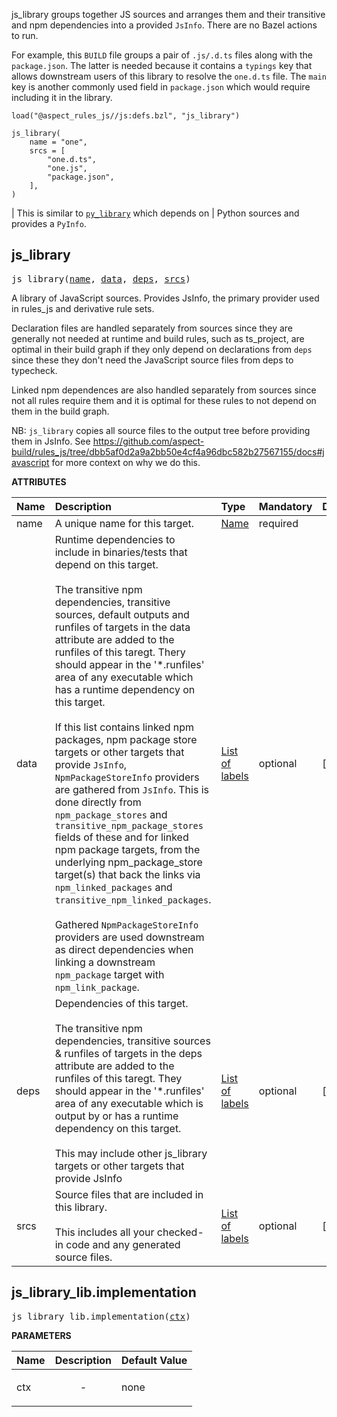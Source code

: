 <!-- Generated with Stardoc: http://skydoc.bazel.build -->

js_library groups together JS sources and arranges them and their transitive and npm dependencies into a provided
`JsInfo`. There are no Bazel actions to run.

For example, this `BUILD` file groups a pair of `.js/.d.ts` files along with the `package.json`.
The latter is needed because it contains a `typings` key that allows downstream
users of this library to resolve the `one.d.ts` file.
The `main` key is another commonly used field in `package.json` which would require including it in the library.

```starlark
load("@aspect_rules_js//js:defs.bzl", "js_library")

js_library(
    name = "one",
    srcs = [
        "one.d.ts",
        "one.js",
        "package.json",
    ],
)
```

| This is similar to [`py_library`](https://docs.bazel.build/versions/main/be/python.html#py_library) which depends on
| Python sources and provides a `PyInfo`.


<a id="#js_library"></a>

## js_library

<pre>
js_library(<a href="#js_library-name">name</a>, <a href="#js_library-data">data</a>, <a href="#js_library-deps">deps</a>, <a href="#js_library-srcs">srcs</a>)
</pre>

A library of JavaScript sources. Provides JsInfo, the primary provider used in rules_js
and derivative rule sets.

Declaration files are handled separately from sources since they are generally not needed at
runtime and build rules, such as ts_project, are optimal in their build graph if they only depend
on declarations from `deps` since these they don't need the JavaScript source files from deps to
typecheck.

Linked npm dependences are also handled separately from sources since not all rules require them and it
is optimal for these rules to not depend on them in the build graph.

NB: `js_library` copies all source files to the output tree before providing them in JsInfo. See
https://github.com/aspect-build/rules_js/tree/dbb5af0d2a9a2bb50e4cf4a96dbc582b27567155/docs#javascript
for more context on why we do this.

**ATTRIBUTES**


| Name  | Description | Type | Mandatory | Default |
| :------------- | :------------- | :------------- | :------------- | :------------- |
| <a id="js_library-name"></a>name |  A unique name for this target.   | <a href="https://bazel.build/docs/build-ref.html#name">Name</a> | required |  |
| <a id="js_library-data"></a>data |  Runtime dependencies to include in binaries/tests that depend on this target.<br><br>    The transitive npm dependencies, transitive sources, default outputs and runfiles of targets in the data attribute     are added to the runfiles of this taregt. Thery should appear in the '*.runfiles' area of any executable which has     a runtime dependency on this target.<br><br>    If this list contains linked npm packages, npm package store targets or other targets that provide <code>JsInfo</code>,     <code>NpmPackageStoreInfo</code> providers are gathered from <code>JsInfo</code>. This is done directly from <code>npm_package_stores</code> and     <code>transitive_npm_package_stores</code> fields of these and for linked npm package targets, from the underlying     npm_package_store target(s) that back the links via <code>npm_linked_packages</code> and <code>transitive_npm_linked_packages</code>.<br><br>    Gathered <code>NpmPackageStoreInfo</code> providers are used downstream as direct dependencies when linking a downstream     <code>npm_package</code> target with <code>npm_link_package</code>.   | <a href="https://bazel.build/docs/build-ref.html#labels">List of labels</a> | optional | [] |
| <a id="js_library-deps"></a>deps |  Dependencies of this target.<br><br>    The transitive npm dependencies, transitive sources & runfiles of targets in the deps attribute are added to the     runfiles of this taregt. They should appear in the '*.runfiles' area of any executable which is output by or has a     runtime dependency on this target.<br><br>    This may include other js_library targets or other targets that provide JsInfo   | <a href="https://bazel.build/docs/build-ref.html#labels">List of labels</a> | optional | [] |
| <a id="js_library-srcs"></a>srcs |  Source files that are included in this library.<br><br>        This includes all your checked-in code and any generated source files.   | <a href="https://bazel.build/docs/build-ref.html#labels">List of labels</a> | optional | [] |


<a id="#js_library_lib.implementation"></a>

## js_library_lib.implementation

<pre>
js_library_lib.implementation(<a href="#js_library_lib.implementation-ctx">ctx</a>)
</pre>



**PARAMETERS**


| Name  | Description | Default Value |
| :------------- | :------------- | :------------- |
| <a id="js_library_lib.implementation-ctx"></a>ctx |  <p align="center"> - </p>   |  none |


